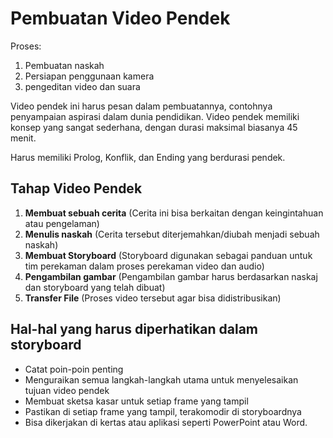 # Pembuatan Video Pendek
Proses: 
1. Pembuatan naskah
2. Persiapan penggunaan kamera
3. pengeditan video dan suara

Video pendek ini harus pesan dalam pembuatannya, contohnya penyampaian aspirasi dalam dunia pendidikan.
Video pendek memiliki konsep yang sangat sederhana, dengan durasi maksimal biasanya 45 menit.

Harus memiliki Prolog, Konflik, dan Ending yang berdurasi pendek.

## Tahap Video Pendek

1. **Membuat sebuah cerita** (Cerita ini bisa berkaitan dengan keingintahuan atau pengelaman)
2. **Menulis naskah** (Cerita tersebut diterjemahkan/diubah menjadi sebuah naskah)
3. **Membuat Storyboard** (Storyboard digunakan sebagai panduan untuk tim perekaman dalam proses perekaman video dan audio)
4. **Pengambilan gambar** (Pengambilan gambar harus berdasarkan naskaj dan storyboard yang telah dibuat)
5. **Transfer File** (Proses video tersebut agar bisa didistribusikan)

## Hal-hal yang harus diperhatikan dalam storyboard
- Catat poin-poin penting
- Menguraikan semua langkah-langkah utama untuk menyelesaikan tujuan video pendek
- Membuat sketsa kasar untuk setiap frame yang tampil
- Pastikan di setiap frame yang tampil, terakomodir di storyboardnya
- Bisa dikerjakan di kertas atau aplikasi seperti PowerPoint atau Word.
